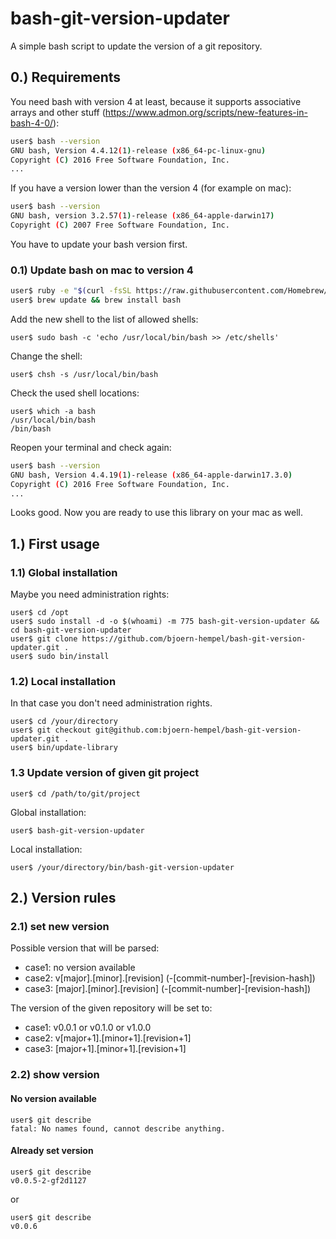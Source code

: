 # bash-git-version-updater

A simple bash script to update the version of a git repository.

## 0.) Requirements

You need bash with version 4 at least, because it supports associative arrays and other stuff (https://www.admon.org/scripts/new-features-in-bash-4-0/):

```bash
user$ bash --version
GNU bash, Version 4.4.12(1)-release (x86_64-pc-linux-gnu)
Copyright (C) 2016 Free Software Foundation, Inc.
...
```

If you have a version lower than the version 4 (for example on mac):

```bash
user$ bash --version
GNU bash, version 3.2.57(1)-release (x86_64-apple-darwin17)
Copyright (C) 2007 Free Software Foundation, Inc.
```

You have to update your bash version first.

### 0.1) Update bash on mac to version 4

```bash
user$ ruby -e "$(curl -fsSL https://raw.githubusercontent.com/Homebrew/install/master/install)"
user$ brew update && brew install bash
```

Add the new shell to the list of allowed shells:

```
user$ sudo bash -c 'echo /usr/local/bin/bash >> /etc/shells'
```

Change the shell:

```
user$ chsh -s /usr/local/bin/bash
```

Check the used shell locations:

```
user$ which -a bash
/usr/local/bin/bash
/bin/bash
```

Reopen your terminal and check again:

```bash
user$ bash --version
GNU bash, Version 4.4.19(1)-release (x86_64-apple-darwin17.3.0)
Copyright (C) 2016 Free Software Foundation, Inc.
...
```

Looks good. Now you are ready to use this library on your mac as well.

## 1.) First usage

### 1.1) Global installation

Maybe you need administration rights:

```
user$ cd /opt
user$ sudo install -d -o $(whoami) -m 775 bash-git-version-updater && cd bash-git-version-updater
user$ git clone https://github.com/bjoern-hempel/bash-git-version-updater.git .
user$ sudo bin/install
```

### 1.2) Local installation

In that case you don't need administration rights.

```
user$ cd /your/directory
user$ git checkout git@github.com:bjoern-hempel/bash-git-version-updater.git .
user$ bin/update-library
```

### 1.3 Update version of given git project

```
user$ cd /path/to/git/project
```

Global installation:

```
user$ bash-git-version-updater
```

Local installation:

```
user$ /your/directory/bin/bash-git-version-updater
```

## 2.) Version rules

### 2.1) set new version

Possible version that will be parsed:

* case1: no version available
* case2: v[major].[minor].[revision] (-[commit-number]-[revision-hash])
* case3: [major].[minor].[revision] (-[commit-number]-[revision-hash])

The version of the given repository will be set to:

* case1: v0.0.1 or v0.1.0 or v1.0.0 
* case2: v[major+1].[minor+1].[revision+1]
* case3: [major+1].[minor+1].[revision+1]

### 2.2) show version

#### No version available

```
user$ git describe
fatal: No names found, cannot describe anything.
```

#### Already set version

```
user$ git describe
v0.0.5-2-gf2d1127
```

or

```
user$ git describe
v0.0.6
```
